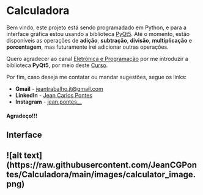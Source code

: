 <h1>Calculadora</h1>

Bem vindo, este projeto está sendo programadado em Python,
e para a interface gráfica estou usando a biblioteca [PyQt5](https://doc.qt.io/qtforpython/). Até o
momento, estão disponíveis as operações de **adição**, **subtração**, **divisão**,
**multiplicação** e **porcentagem**, mas futuramente irei adicionar outras operações.


Quero agradecer ao canal [Eletrônica e Programação](https://www.youtube.com/channel/UCcAReLUkgigxmds2UfLCrgw)
por me introduzir a biblioteca **PyQt5**, por meio deste [Curso](https://www.youtube.com/playlist?list=PLwsAoT89dh3qJ8JcprQ8AuHY8AGasvx4G).

Por fim, caso deseja me contatar ou mandar sugestões, segue os links:
* **Gmail** - [jeantrabalho.jt@gmail.com](mailto:jeanestudos.je@gmail.com)
* **LinkedIn** - [Jean Carlos Pontes](https://www.linkedin.com/in/jeangoncalves2021/)
* **Instagram** - [jean.pontes__](https://www.instagram.com/jean.pontes__/)
<h4>Agradeço!!!<h4>

<h2>Interface<h2>
![alt text](https://raw.githubusercontent.com/JeanCGPontes/Calculadora/main/images/calculator_image.png)
